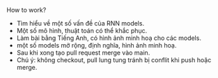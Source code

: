 How to work?
- Tìm hiểu về một số vấn đề của RNN models.
- Một số mô hình, thuật toán có thể khắc phục.
- Làm bài bằng Tiếng Anh, có hình ảnh minh hoạ cho các models.
- một số models mở rộng, định nghĩa, hình ảnh minh hoạ.
- Sau khi xong tạo pull request merge vào main.
- Chú ý: không checkout, pull lung tung tránh bị conflit khi push hoặc merge.
